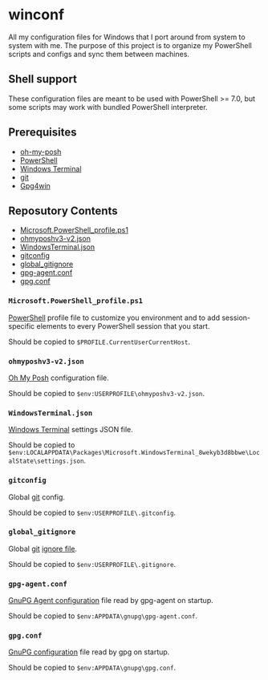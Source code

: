 # winconf

All my configuration files for Windows that I port around from system
to system with me. The purpose of this project is to organize my
PowerShell scripts and configs and sync them between machines.

## Shell support

These configuration files are meant to be used with PowerShell >= 7.0,
but some scripts may work with bundled PowerShell interpreter.

## Prerequisites

- [oh-my-posh](https://ohmyposh.dev/)
- [PowerShell](https://github.com/PowerShell/PowerShell)
- [Windows Terminal](https://www.microsoft.com/en-us/p/windows-terminal/9n0dx20hk701)
- [git](https://git-scm.com/)
- [Gpg4win](https://gpg4win.org/)

## Reposutory Contents

- [Microsoft.PowerShell_profile.ps1](#microsoftpowershell_profileps1)
- [ohmyposhv3-v2.json](#ohmyposhv3-v2json)
- [WindowsTerminal.json](#windowsterminaljson)
- [gitconfig](#gitconfig)
- [global_gitignore](#global_gitignore)
- [gpg-agent.conf](#gpg-agentconf)
- [gpg.conf](#gpgconf)

### `Microsoft.PowerShell_profile.ps1`

[PowerShell](https://github.com/PowerShell/PowerShell) profile file to
customize you environment and to add session-specific elements to every
PowerShell session that you start.

Should be copied to `$PROFILE.CurrentUserCurrentHost`.

### `ohmyposhv3-v2.json`

[Oh My Posh](https://ohmyposh.dev/) configuration file.

Should be copied to `$env:USERPROFILE\ohmyposhv3-v2.json`.

### `WindowsTerminal.json`

[Windows Terminal](https://www.microsoft.com/en-us/p/windows-terminal/9n0dx20hk701)
settings JSON file.

Should be copied to `$env:LOCALAPPDATA\Packages\Microsoft.WindowsTerminal_8wekyb3d8bbwe\LocalState\settings.json`.

### `gitconfig`

Global [git](https://git-scm.com/) config.

Should be copied to `$env:USERPROFILE\.gitconfig`.

### `global_gitignore`

Global [git](https://git-scm.com/) [ignore file](https://git-scm.com/docs/gitignore).

Should be copied to `$env:USERPROFILE\.gitignore`.

### `gpg-agent.conf`

[GnuPG Agent configuration](https://www.gnupg.org/(de)/documentation/manuals/gnupg/Agent-Configuration.html)
file read by gpg-agent on startup.

Should be copied to `$env:APPDATA\gnupg\gpg-agent.conf`.

### `gpg.conf`

[GnuPG configuration](https://www.gnupg.org/documentation/manuals/gnupg/GPG-Configuration.html)
file read by gpg on startup.

Should be copied to `$env:APPDATA\gnupg\gpg.conf`.
